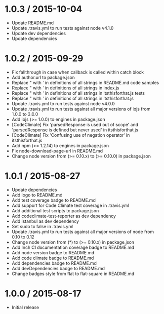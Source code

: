 1.0.3 / 2015-10-04
==================

* Update README.md
* Update .travis.yml to run tests against node v4.1.0
* Update dev dependencies
* Update dependencies

1.0.2 / 2015-09-29
==================

* Fix fallthrough in case when callback is called within catch block
* Add author.url to package.json
* Replace " with ' in definitions of all strings in README.md code samples
* Replace " with ' in definitions of all strings in index.js
* Replace " with ' in definitions of all strings in itsthisforthat.js tests
* Replace " with ' in definitions of all strings in itsthisforthat.js
* Update .travis.yml to run tests against node v4.0.0
* Update .travis.yml to run tests against all major versions of iojs from 1.0.0 to 3.0.0
* Add iojs (>= 1.0.0) to engines in package.json
* [CodeClimate] Fix 'parsedResponse is used out of scope' and 'parsedResponse is defined but never used' in itsthisforthat.js
* [CodeClimate] Fix 'Confusing use of negation operator' in itsthisforthat.js
* Add npm (>= 1.2.14) to engines in package.json
* Fix node-download-page-url in README.md
* Change node version from (>= 0.10.x) to (>= 0.10.0) in package.json

1.0.1 / 2015-08-27
==================

* Update dependencies
* Add logo to README.md
* Add test coverage badge to README.md
* Add support for Code Climate test coverage in .travis.yml
* Add additional test scripts to package.json
* Add codeclimate-test-reporter as dev dependency
* Add istanbul as dev dependency
* Set sudo to false in .travis.yml
* Update .travis.yml to run tests against all major versions of node from 0.10 to 0.12
* Change node version from (*) to (>= 0.10.x) in package.json
* Add Inch CI documentation coverage badge to README.md
* Add node version badge to README.md
* Add code climate badge to README.md
* Add dependencies badge to README.md
* Add devDependencies badge to README.md
* Change badges style from flat to flat-square in README.md

1.0.0 / 2015-08-17
==================

* Initial release
